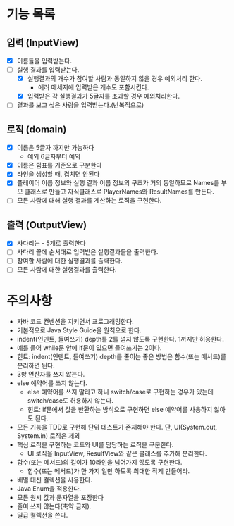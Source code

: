 # 기능 목록

## 입력 (InputView)

- [x] 이름들을 입력받는다.
- [ ] 실행 결과를 입력받는다.
    - [x] 실행결과의 개수가 참여할 사람과 동일하지 않을 경우 예외처리 한다.
        - 에러 메세지에 입력받은 개수도 포함시킨다.
    - [x] 입력받은 각 실행결과가 5글자를 초과할 경우 예외처리한다.
- [ ] 결과를 보고 싶은 사람을 입력받는다.(반복적으로)

## 로직 (domain)

- [x] 이름은 5글자 까지만 가능하다
    - 예외 6글자부터 예외
- [x] 이름은 쉼표를 기준으로 구분한다
- [x] 라인을 생성할 때, 겹치면 안된다
- [x] 플레이어 이름 정보와 실행 결과 이름 정보의 구조가 거의 동일하므로 Names를 부모 클래스로 만들고 자식클래스로 PlayerNames와 ResultNames를 만든다.
- [ ] 모든 사람에 대해 실행 결과를 계산하는 로직을 구현한다.

## 출력 (OutputView)

- [x] 사다리는 - 5개로 출력한다
- [ ] 사다리 끝에 순서대로 입력받은 실행결과들을 출력한다.
- [ ] 참여할 사람에 대한 실행결과를 출력한다.
- [ ] 모든 사람에 대한 실행결과를 출력한다.

# 주의사항

- 자바 코드 컨벤션을 지키면서 프로그래밍한다.
- 기본적으로 Java Style Guide을 원칙으로 한다.
- indent(인덴트, 들여쓰기) depth를 2를 넘지 않도록 구현한다. 1까지만 허용한다.
- 예를 들어 while문 안에 if문이 있으면 들여쓰기는 2이다.
- 힌트: indent(인덴트, 들여쓰기) depth를 줄이는 좋은 방법은 함수(또는 메서드)를 분리하면 된다.
- 3항 연산자를 쓰지 않는다.
- else 예약어를 쓰지 않는다.
    - else 예약어를 쓰지 말라고 하니 switch/case로 구현하는 경우가 있는데 switch/case도 허용하지 않는다.
    - 힌트: if문에서 값을 반환하는 방식으로 구현하면 else 예약어를 사용하지 않아도 된다.
- 모든 기능을 TDD로 구현해 단위 테스트가 존재해야 한다. 단, UI(System.out, System.in) 로직은 제외
- 핵심 로직을 구현하는 코드와 UI를 담당하는 로직을 구분한다.
    - UI 로직을 InputView, ResultView와 같은 클래스를 추가해 분리한다.
- 함수(또는 메서드)의 길이가 10라인을 넘어가지 않도록 구현한다.
    - 함수(또는 메서드)가 한 가지 일만 하도록 최대한 작게 만들어라.
- 배열 대신 컬렉션을 사용한다.
- Java Enum을 적용한다.
- 모든 원시 값과 문자열을 포장한다
- 줄여 쓰지 않는다(축약 금지).
- 일급 컬렉션을 쓴다.